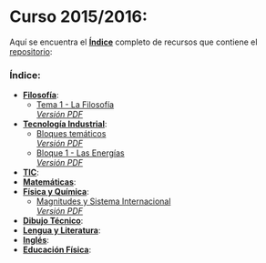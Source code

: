 # Curso 2015/2016:  
Aquí se encuentra el [**Índice**](https://github.com/KaliNuska/Curso_2015-2016/blob/master/README.md "Índice") completo de recursos que contiene el [repositorio](https://github.com/KaliNuska/Curso_2015-2016 "Curso 2015/2016"):  
### Índice:  
  * [**Filosofía**](https://github.com/KaliNuska/Curso_2015-2016/tree/master/Filosofia):  
    * [Tema 1 - La Filosofía](https://github.com/KaliNuska/Curso_2015-2016/blob/master/Filosofia/Tema%201%20-%20La%20Filosof%C3%ADa.md#tema-1-la-filosof%C3%ADa)  
    [*Versión PDF*]()  
  * [**Tecnología Industrial**]():  
    * [Bloques temáticos]()  
    [*Versión PDF*]()  
    * [Bloque 1 - Las Energías]()  
    [*Versión PDF*]()  
  * [**TIC**]():  
  * [**Matemáticas**]():  
  * [**Física y Química**]():  
    * [Magnitudes y Sistema Internacional]()  
    [*Versión PDF*]()  
  * [**Dibujo Técnico**]():
  * [**Lengua y Literatura**]():  
  * [**Inglés**]():  
  * [**Educación Física**]():  
